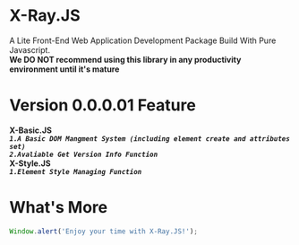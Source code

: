 # X-Ray.JS
A Lite Front-End Web Application Development Package Build With Pure Javascript.  
**We DO NOT recommend using this library in any productivity environment until it's mature**  
# Version 0.0.0.01 Feature  
**X-Basic.JS**  
***`1.A Basic DOM Mangment System (including element create and attributes set)`***  
***`2.Avaliable Get Version Info Function`***  
**X-Style.JS**  
***`1.Element Style Managing Function`***  
# What's More
```javascript
Window.alert('Enjoy your time with X-Ray.JS!');
```

